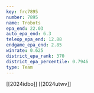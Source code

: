 ```yaml
---
key: frc7895
number: 7895
name: Trobots
epa_end: 22.03
auto_epa_end: 6.3
teleop_epa_end: 12.88
endgame_epa_end: 2.85
winrate: 0.625
district_epa_rank: 370
district_epa_percentile: 0.7946
type: Team
---
```

[[2024idbo]]
[[2024utwv]]
